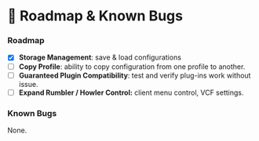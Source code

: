 # 🌟 Roadmap & Known Bugs

### Roadmap

* [x] **Storage Management**: save & load configurations
* [ ] **Copy Profile**: ability to copy configuration from one profile to another.
* [ ] **Guaranteed Plugin Compatibility**: test and verify plug-ins work without issue.
* [ ] **Expand Rumbler / Howler Control:** client menu control, VCF settings.

### Known Bugs

None.
